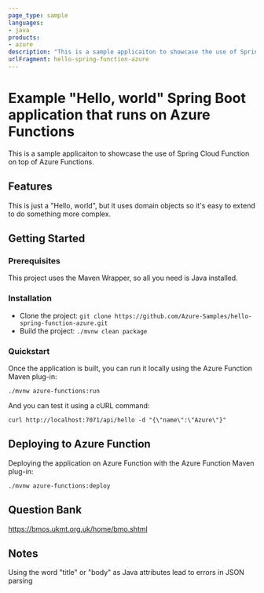 ```yaml
---
page_type: sample
languages:
- java
products:
- azure
description: "This is a sample applicaiton to showcase the use of Spring Cloud Function on top of Azure Functions."
urlFragment: hello-spring-function-azure
---
```


# Example "Hello, world" Spring Boot application that runs on Azure Functions

This is a sample applicaiton to showcase the use of Spring Cloud Function on top of Azure Functions.

## Features

This is just a "Hello, world", but it uses domain objects so it's easy to extend to do something more complex.

## Getting Started

### Prerequisites

This project uses the Maven Wrapper, so all you need is Java installed.

### Installation

- Clone the project: `git clone https://github.com/Azure-Samples/hello-spring-function-azure.git`
- Build the project: `./mvnw clean package`

### Quickstart

Once the application is built, you can run it locally using the Azure Function Maven plug-in:

`./mvnw azure-functions:run`

And you can test it using a cURL command:

`curl http://localhost:7071/api/hello -d "{\"name\":\"Azure\"}"`

## Deploying to Azure Function

Deploying the application on Azure Function with the Azure Function Maven plug-in:

`./mvnw azure-functions:deploy`

## Question Bank
https://bmos.ukmt.org.uk/home/bmo.shtml

## Notes
Using the word "title" or "body" as Java attributes lead to errors in JSON parsing
